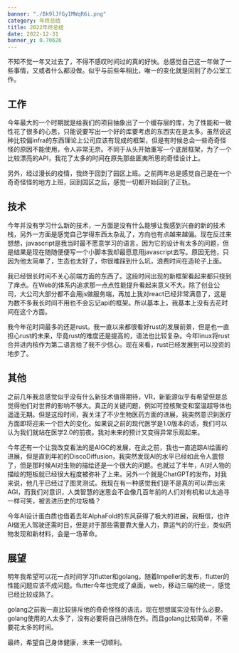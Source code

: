 ```yaml
---
banner: "./Bk9lJfGyIMWqR6i.png"
category: 年终总结
title: 2022年终总结
date: 2022-12-31
banner_y: 0.70626
---
```


不知不觉一年又过去了，不得不感叹时间过的真的好快。总感觉自己这一年做了一些事情，又或者什么都没做。似乎与前些年相比，唯一的变化就是回到了办公室工作。

## 工作

今年最大的一个时期就是给我们的项目抽象出了一个缓存层的库，为了性能和一致性花了很多的心思，只能说要写出一个好的库要考虑的东西实在是太多。虽然说这种比较偏infra的东西理论上公司应该有现成的框架，但是有时候总会一些奇奇怪怪的原因不能使用，令人非常无奈。不同于从头开始重写一个底层框架，为了一个比较漂亮的API，我花了太多的时间在原先那些匪夷所思的奇怪设计上。

另外，经过漫长的疫情，我终于回到了园区上班。之前两年总是感觉自己是在一个奇奇怪怪的地方上班，回到园区之后，感觉一切都开始回到了正轨。

## 技术

今年并没有学习什么新的技术，一方面是没有什么能够让我感到兴奋的新的技术栈，另外一方面是感觉自己学得东西太杂乱了，方向也有点越来越偏。现在反过来想想，javascript是我当时最不愿意学习的语言，因为它的设计有太多的问题，但是结果是现在随随便便写一个小脚本我却最愿意用javascript去写。原因无他，只因为他太简单了，生态也太好了，你很难踩到什么坑，浪费时间在造轮子上面。

我已经很长时间不关心前端方面的东西了。这段时间出现的新框架看起来都只挠到了痒点。在Web的体系内追求那一点点性能提升看起来意义不大。除了创业公司，大公司大部分都不会用js做服务端，再加上我对react已经非常满意了，这是为数不多我长时间不用也不会忘记api的框架。所以基本上，我基本上没有去花时间在这个方面。

我今年花时间最多的还是rust。我一直以来都很看好rust的发展前景，但是也一直担心rust的未来，毕竟rust的难度还是提高的，语法也比较复杂。今年linux将rust合并进内核作为第二语言给了我不少信心。现在来看，rust已经发展到可以投资的地步了。

## 其他

之前几年我总感觉似乎没有什么新技术值得期待，VR，新能源似乎有希望但是总觉得他们对世界的影响不够大。真正的关键问题，例如可控核聚变和室温超导体也遥遥无期。但是这段时间，我关注了不少生物医药方面的进展，我突然意识到医疗方面即将迎来一个巨大的变化。如果说之前的现代医学是1.0版本的话，我们可以认为我们就站在医学2.0的前夜。我对未来的预计又变得异常乐观起来。

今年还有一个让我改变看法的是AIGC的发展，在此之前，我也一直追踪AI绘画的进展，但是直到年初的DiscoDiffusion，我突然发现AI的水平已经如此令人震惊了，但是那时候AI对生物的描绘还是一个很大的问题。也就过了半年，AI对人物的描绘的短板就已经很大程度被弥补了上来。另外一个就是ChatGPT的发布，对我来说，他几乎已经过了图灵测试。我现在有一种感觉我们是不是真的可以弄出来AGI，而我们对意识，人类智慧的迷思会不会像几百年前的人们对有机和以太追寻一样可笑，被丢进历史的垃圾桶？

今年AI设计蛋白质也借着去年AlphaFold的东风获得了极大的进展，我相信，也许AI做无人驾驶还需时日，但是对于那些需要靠大量人力，靠运气的的行业，类似药物发现和新材料，会是一场革命。

## 展望

明年我希望可以花一点时间学习flutter和golang。随着Impeller的发布，flutter的性能问题应该不成问题。flutter今年也完成了桌面，web，移动三端的统一，感觉已经比较成熟了。

golang之前我一直比较排斥他的奇奇怪怪的语法，现在想想属实没有什么必要。golang使用的人太多了，没有必要将自己排除在外。而且golang比较简单，不需要花太多的时间。

最终，希望自己身体健康，未来一切顺利。